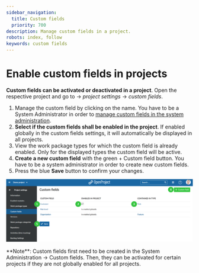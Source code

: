 ```yaml
---
sidebar_navigation:
  title: Custom fields
  priority: 700
description: Manage custom fields in a project.
robots: index, follow
keywords: custom fields
---
```

# Enable custom fields in projects

**Custom fields can be activated or deactivated in a project**. Open the respective project and go to -> *project settings* -> *custom fields*.

1. Manage the custom field by clicking on the name. You have to be a System Administrator in order to [manage custom fields in the system administration](../../syste-admin-guide/custom-fields).
2. **Select if the custom fields shall be enabled in the project**. If enabled globally in the custom fields settings, it will automatically be displayed in all projects.
3. View the work package types for which the custom field is already enabled. Only for the displayed types the custom field will be active.
4. **Create a new custom field** with the green + Custom field button. You have to be a system administrator in order to create new custom fields.
5. Press the blue **Save** button to confirm your changes.

![User-guide-project-settings-custom-fields](User-guide-project-settings-custom-fields.png)


<div class="alert alert-info" role="alert">
**Note**: Custom fields first need to be created in the System Administration -> Custom fields. Then, they can be activated for certain projects if they are not globally enabled for all projects.
</div>